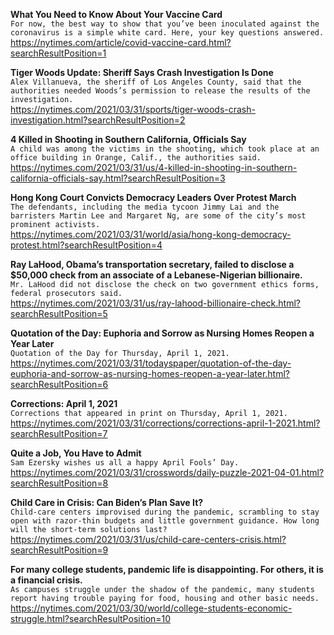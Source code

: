 **What You Need to Know About Your Vaccine Card**\
`For now, the best way to show that you’ve been inoculated against the coronavirus is a simple white card. Here, your key questions answered.`\
https://nytimes.com/article/covid-vaccine-card.html?searchResultPosition=1

**Tiger Woods Update: Sheriff Says Crash Investigation Is Done**\
`Alex Villanueva, the sheriff of Los Angeles County, said that the authorities needed Woods’s permission to release the results of the investigation.`\
https://nytimes.com/2021/03/31/sports/tiger-woods-crash-investigation.html?searchResultPosition=2

**4 Killed in Shooting in Southern California, Officials Say**\
`A child was among the victims in the shooting, which took place at an office building in Orange, Calif., the authorities said.`\
https://nytimes.com/2021/03/31/us/4-killed-in-shooting-in-southern-california-officials-say.html?searchResultPosition=3

**Hong Kong Court Convicts Democracy Leaders Over Protest March**\
`The defendants, including the media tycoon Jimmy Lai and the barristers Martin Lee and Margaret Ng, are some of the city’s most prominent activists.`\
https://nytimes.com/2021/03/31/world/asia/hong-kong-democracy-protest.html?searchResultPosition=4

**Ray LaHood, Obama’s transportation secretary, failed to disclose a $50,000 check from an associate of a Lebanese-Nigerian billionaire.**\
`Mr. LaHood did not disclose the check on two government ethics forms, federal prosecutors said.`\
https://nytimes.com/2021/03/31/us/ray-lahood-billionaire-check.html?searchResultPosition=5

**Quotation of the Day: Euphoria and Sorrow as Nursing Homes Reopen a Year Later**\
`Quotation of the Day for Thursday, April 1, 2021.`\
https://nytimes.com/2021/03/31/todayspaper/quotation-of-the-day-euphoria-and-sorrow-as-nursing-homes-reopen-a-year-later.html?searchResultPosition=6

**Corrections: April 1, 2021**\
`Corrections that appeared in print on Thursday, April 1, 2021.`\
https://nytimes.com/2021/03/31/corrections/corrections-april-1-2021.html?searchResultPosition=7

**Quite a Job, You Have to Admit**\
`Sam Ezersky wishes us all a happy April Fools’ Day.`\
https://nytimes.com/2021/03/31/crosswords/daily-puzzle-2021-04-01.html?searchResultPosition=8

**Child Care in Crisis: Can Biden’s Plan Save It?**\
`Child-care centers improvised during the pandemic, scrambling to stay open with razor-thin budgets and little government guidance. How long will the short-term solutions last?`\
https://nytimes.com/2021/03/31/us/child-care-centers-crisis.html?searchResultPosition=9

**For many college students, pandemic life is disappointing. For others, it is a financial crisis.**\
`As campuses struggle under the shadow of the pandemic, many students report having trouble paying for food, housing and other basic needs.`\
https://nytimes.com/2021/03/30/world/college-students-economic-struggle.html?searchResultPosition=10

